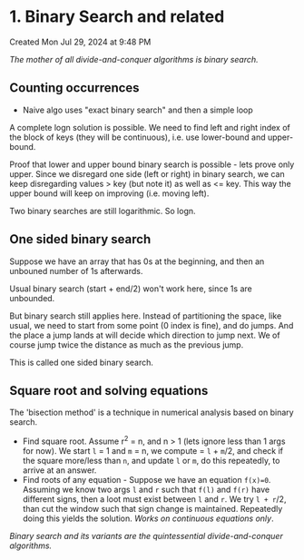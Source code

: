 # 1. Binary Search and related
Created Mon Jul 29, 2024 at 9:48 PM

*The mother of all divide-and-conquer algorithms is binary search.*

## Counting occurrences
- Naive algo uses "exact binary search" and then a simple loop

A complete logn solution is possible. We need to find left and right index of the block of keys (they will be continuous), i.e. use lower-bound and upper-bound.

Proof that lower and upper bound binary search is possible - lets prove only upper. Since we disregard one side (left or right) in binary search, we can keep disregarding values > key (but note it) as well as <= key. This way the upper bound will keep on improving (i.e. moving left).

Two binary searches are still logarithmic. So logn.
## One sided binary search
Suppose we have an array that has 0s at the beginning, and then an unbouned number of 1s afterwards.

Usual binary search (start + end/2) won't work here, since 1s are unbounded.

But binary search still applies here. Instead of partitioning the space, like usual, we need to start from some point (0 index is fine), and do jumps. And the place a jump lands at will decide which direction to jump next. We of course jump twice the distance as much as the previous jump.

This is called one sided binary search.


## Square root and solving equations
The 'bisection method' is a technique in numerical analysis based on binary search.

- Find square root. Assume r<sup>2</sup> = n, and n > 1 (lets ignore less than 1 args for now). We start `l` = 1 and `m` = n, we compute = `l` + `m`/2, and check if the square more/less than `n`, and update `l` or `m`, do this repeatedly, to arrive at an answer.
- Find roots of any equation - Suppose we have an equation `f(x)=0`. Assuming we know two args `l` and `r` such that `f(l)` and `f(r)` have different signs, then a loot must exist between `l` and `r`. We try `l + r`/2, than cut the window such that sign change is maintained. Repeatedly doing this yields the solution. *Works on continuous equations only*.

*Binary search and its variants are the quintessential divide-and-conquer algorithms.*
